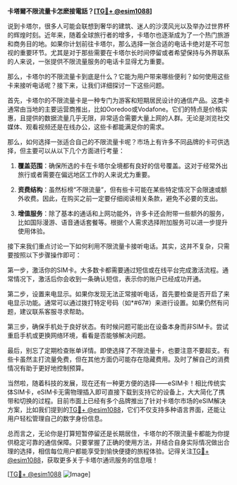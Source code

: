 **卡塔爾不限流量卡怎麽接電話？[[TG💪+ @esim1088](https://t.me/s/esim1088)]**

说到卡塔尔，很多人可能会联想到奢华的建筑、迷人的沙漠风光以及举办过世界杯的辉煌时刻。近年来，随着全球旅行者的增多，卡塔尔也逐渐成为了一个热门旅游和商务目的地。如果你计划前往卡塔尔，那么选择一张合适的电话卡绝对是不可忽视的重要环节。尤其是对于那些需要在卡塔尔长时间停留或者希望保持与外界联系的人来说，一张提供不限流量服务的电话卡显得尤为重要。

那么，卡塔尔的不限流量卡到底是什么？它能为用户带来哪些便利？如何使用这些卡来接听电话呢？接下来，让我们详细探讨一下这些问题。

首先，卡塔尔的不限流量卡是一种专门为游客和短期居民设计的通信产品。这类卡通常由当地的主要运营商推出，比如Ooredoo或Vodafone。它们的特点是价格实惠，且提供的数据流量几乎无限，非常适合需要大量上网的人群。无论是浏览社交媒体、观看视频还是在线办公，这些卡都能满足你的需求。

那么，如何选择一张适合自己的不限流量卡呢？市场上有许多不同品牌的卡可供选择，但主要可以从以下几个方面进行考量：

1. **覆盖范围**：确保所选的卡在卡塔尔全境都有良好的信号覆盖。这对于经常外出旅行或者需要在偏远地区工作的人来说尤为重要。
   
2. **资费结构**：虽然标榜“不限流量”，但有些卡可能在某些特定情况下会限速或额外收费。因此，在购买之前一定要仔细阅读相关条款，避免不必要的支出。

3. **增值服务**：除了基本的通话和上网功能外，许多卡还会附带一些额外的服务，比如国际漫游、语音通话套餐等。根据个人需求选择附加服务可以进一步提升使用体验。

接下来我们重点讨论一下如何利用不限流量卡接听电话。其实，这并不复杂，只需要按照以下步骤操作即可：

第一步，激活你的SIM卡。大多数卡都需要通过短信或在线平台完成激活流程。通常情况下，激活后你会收到一条确认短信，表示你的账户已经成功开通。

第二步，设置来电显示。如果你发现无法正常接听电话，首先要检查是否开启了来电显示功能。通常可以通过拨打特定号码（如*#67#）来进行设置。如果仍然有问题，建议联系客服寻求帮助。

第三步，确保手机处于良好状态。有时候问题可能出在设备本身而非SIM卡。尝试重启手机或更换网络环境，看看是否能够解决问题。

最后，别忘了定期检查账单详情。即使选择了不限流量卡，也要注意不要超支。有些卡虽然主打流量免费，但在其他方面仍可能存在隐藏费用。及时了解自己的消费情况有助于更好地控制预算。

当然啦，随着科技的发展，现在还有一种更方便的选择——eSIM卡！相比传统实体SIM卡，eSIM卡无需物理插入即可直接下载到支持它的设备上，大大简化了携带和切换的过程。目前市面上已经有多个品牌推出了针对卡塔尔市场的eSIM解决方案，比如我们提到的[TG💪+ @esim1088](https://t.me/s/esim1088)，它们不仅支持多种语言界面，还能让用户轻松管理自己的数字身份信息。

总而言之，无论你是打算短暂停留还是长期居住，卡塔尔的不限流量卡都能为你提供稳定可靠的通信保障。只要掌握了正确的使用方法，并结合自身实际情况做出合理的选择，相信每位用户都能享受到愉快便捷的旅程体验。记得关注[TG💪+ @esim1088](https://t.me/s/esim1088)，获取更多关于卡塔尔通讯服务的信息哦！

[[TG💪+ @esim1088](https://t.me/s/esim1088) ![Image](https://i.postimg.cc/4NQfJmqS/Snipaste-2025-05-13-00-14-12.png)]